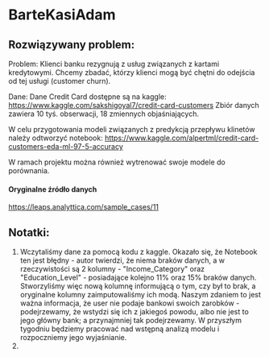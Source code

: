 # BarteKasiAdam

## Rozwiązywany problem:
Problem: Klienci banku rezygnują z usług związanych z kartami kredytowymi. Chcemy zbadać, którzy klienci mogą być chętni do odejścia od tej usługi (customer churn).

Dane: Dane Credit Card dostępne są na kaggle: https://www.kaggle.com/sakshigoyal7/credit-card-customers
Zbiór danych zawiera 10 tyś. obserwacji, 18 zmiennych objaśniających.

W celu przygotowania modeli związanych z predykcją przepływu klinetów należy odtworzyć notebook: https://www.kaggle.com/alpertml/credit-card-customers-eda-ml-97-5-accuracy

W ramach projektu można również wytrenować swoje modele do porównania.

#### Oryginalne źródło danych
https://leaps.analyttica.com/sample_cases/11


## Notatki:
1. Wczytaliśmy dane za pomocą kodu z kaggle. Okazało się, że Notebook ten jest błędny - autor twierdzi, że niema braków danych, a w rzeczywistości są 2 kolumny - "Income_Category" oraz "Education_Level" - posiadające kolejno 11% oraz 15% braków danych. Stworzyliśmy więc nową kolumnę informującą o tym, czy był to brak, a oryginalne kolumny zaimputowaliśmy ich modą. Naszym zdaniem to jest ważna informacja, że user nie podaje bankowi swoich zarobków - podejrzewamy, że wstydzi się ich z jakiegoś powodu, albo nie jest to jego główny bank; a przynajmniej tak podejrzewamy. W przyszłym tygodniu będziemy pracować nad wstępną analizą modelu i rozpoczniemy jego wyjaśnianie.
2. 